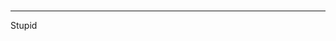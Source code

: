 # 
-----------------------------------------------------------------------------------------------------------------------------------------------------------------------------------
Stupid

